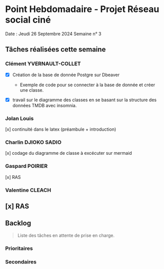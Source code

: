 # Point Hebdomadaire - Projet Réseau social ciné

Date : Jeudi 26 Septembre 2024
Semaine n° 3

## Tâches réalisées cette semaine


### Clément YVERNAULT-COLLET
- [x] Création de la base de donnée Postgre sur Dbeaver
  - Exemple de code pour se connecter à la base de donnée et créer une classe. 

- [x] travail sur le diagramme des classes en se basant sur la structure des données TMDB avec insomnia.

### Jolan Louis
[x] continuité dans le latex (préambule + introduction)
### Charlin DJIOKO SADIO
[x] codage du diagramme de classe à excécuter sur mermaid
### Gaspard POIRIER
[x] RAS
### Valentine CLEACH
[x] RAS
---

## Backlog

> Liste des tâches en attente de prise en charge.

### Prioritaires

### Secondaires
